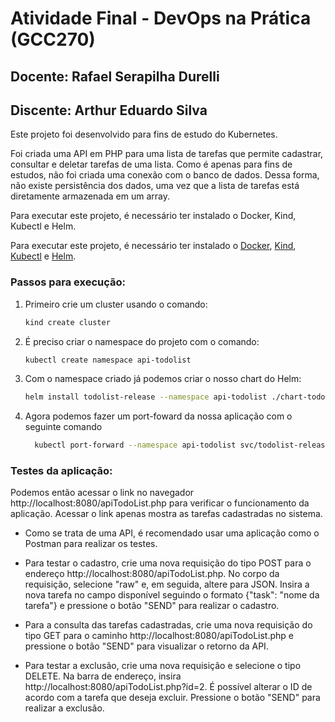 # Atividade Final - DevOps na Prática (GCC270)

## Docente: Rafael Serapilha Durelli
## Discente: Arthur Eduardo Silva

Este projeto foi desenvolvido para fins de estudo do Kubernetes.

Foi criada uma API em PHP para uma lista de tarefas que permite cadastrar, consultar e deletar tarefas de uma lista. Como é apenas para fins de estudos, não foi criada uma conexão com o banco de dados. Dessa forma, não existe persistência dos dados, uma vez que a lista de tarefas está diretamente armazenada em um array.

Para executar este projeto, é necessário ter instalado o Docker, Kind, Kubectl e Helm.

Para executar este projeto, é necessário ter instalado o [Docker](https://www.docker.com/), [Kind](https://kind.sigs.k8s.io/), [Kubectl](https://kubernetes.io/docs/reference/kubectl/overview/) e [Helm](https://helm.sh/).

### Passos para execução:

1. Primeiro crie um cluster usando o comando:

   ```bash
   kind create cluster

2.  É preciso criar o namespace do projeto com o comando:

    ```bash
    kubectl create namespace api-todolist      

3.  Com o namespace criado já podemos criar o nosso chart do Helm:

    ```bash
    helm install todolist-release --namespace api-todolist ./chart-todolist       

4.  Agora podemos fazer um port-foward da nossa aplicação com o seguinte comando

    ```bash
	  kubectl port-forward --namespace api-todolist svc/todolist-release-chart-todolist-service 8080:80  

### Testes da aplicação:
   Podemos então acessar o link no navegador http://localhost:8080/apiTodoList.php para verificar o funcionamento da aplicação. Acessar o link apenas mostra as tarefas cadastradas no sistema.

  *  Como se trata de uma API, é recomendado usar uma aplicação como o Postman para realizar os testes.
  
  *  Para testar o cadastro, crie uma nova requisição do tipo POST para o endereço http://localhost:8080/apiTodoList.php. No corpo da requisição, selecione "raw" e, em seguida, altere para JSON. Insira a nova tarefa no campo disponível seguindo o formato {"task": "nome da tarefa"} e pressione o botão "SEND" para realizar o cadastro.
  
  *  Para a consulta das tarefas cadastradas, crie uma nova requisição do tipo GET para o caminho http://localhost:8080/apiTodoList.php e pressione o botão "SEND" para visualizar o retorno da API.
  
  *  Para testar a exclusão, crie uma nova requisição e selecione o tipo DELETE. Na barra de endereço, insira http://localhost:8080/apiTodoList.php?id=2. É possível alterar o ID de acordo com a tarefa que deseja excluir. Pressione o botão "SEND" para realizar a exclusão.
